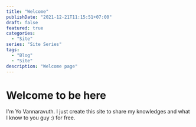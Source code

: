```yaml
---
title: "Welcome"
publishDate: "2021-12-21T11:15:51+07:00"
draft: false
featured: true
categories:
  - "Site"
series: "Site Series"
tags:
  - "Blog"
  - "Site"
description: "Welcome page"
---
```


# Welcome to be here

I'm Yo Vannaravuth. I just create this site to share my knowledges and what I know to you guy :) for free.
